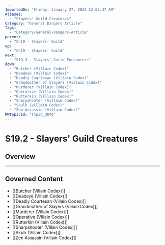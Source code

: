 ```yaml
---
ImportedOn: "Friday, January 27, 2023 12:02:47 AM"
Aliases:
  - "Slayers' Guild Creatures"
Category: "General Dangers Article"
Tags:
  - "Category/General-Dangers-Article"
parent:
  - "Ch19 - Slayers' Guild"
up:
  - "Ch19 - Slayers' Guild"
next:
  - "S19.3 - Slayers' Guild Encounters"
down:
  - "Butcher (Villain Codex)"
  - "Deadeye (Villain Codex)"
  - "Deadly Courtesan (Villain Codex)"
  - "Grandmother of Slayers (Villain Codex)"
  - "Murderer (Villain Codex)"
  - "Operative (Villain Codex)"
  - "Rutterkin (Villain Codex)"
  - "Sharpshooter (Villain Codex)"
  - "Skulk (Villain Codex)"
  - "Zen Assassin (Villain Codex)"
RWtopicId: "Topic_3840"
---
```

# S19.2 - Slayers' Guild Creatures
## Overview
---
## Governed Content
- [[Butcher (Villain Codex)]]
- [[Deadeye (Villain Codex)]]
- [[Deadly Courtesan (Villain Codex)]]
- [[Grandmother of Slayers (Villain Codex)]]
- [[Murderer (Villain Codex)]]
- [[Operative (Villain Codex)]]
- [[Rutterkin (Villain Codex)]]
- [[Sharpshooter (Villain Codex)]]
- [[Skulk (Villain Codex)]]
- [[Zen Assassin (Villain Codex)]]

